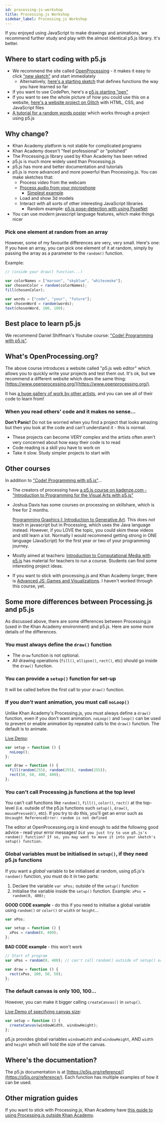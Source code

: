 ```yaml
---
id: processing-js-workshop
title: Processing.js Workshop
sidebar_label: Processing.js Workshop
---
```


If you enjoyed using JavaScript to make drawings and animations, we recommend further study and play with the almost identical p5.js library. It's better.

## Where to start coding with p5.js

- We recommend the site called [OpenProcessing](https://www.openprocessing.org/) - it makes it easy to click ["new sketch"](https://www.openprocessing.org/sketch/create) and start immediately
  - Alternatively, [here's a starting sketch](https://www.openprocessing.org/sketch/812085) that defines functions the way you have learned so far
- If you want to use CodePen, here's a [p5.js starting "pen"](https://codepen.io/enz0/pen/vYEXyZr?editors=1010)
- If you want to see the whole picture of how you could use this on a website, [here's a website project on Glitch](https://glitch.com/~cyf-p5js-start) with HTML, CSS, and JavaScript files
- [A tutorial for a random words poster](https://www.openprocessing.org/sketch/812093) which works through a project using p5.js

## Why change?

- Khan Academy platform is not stable for complicated programs
- Khan Academy doesn't "feel professional" or "polished"
- The Processing.js library used by Khan Academy has been retired
- p5.js is much more widely used than Processing.js
- p5.js has more and better documentation and tutorials
- p5.js is more advanced and more powerful than Processing.js. You can make sketches that:
  - Process video from the webcam
  - [Process audio from your microphone](https://www.openprocessing.org/sketch/812282)
    - [Simplest example](https://www.openprocessing.org/sketch/812284/)
  - Load and show 3d models
  - Interact with all sorts of other interesting JavaScript libraries
    - Random example: [p5.js pose-detection with using PoseNet](https://codepen.io/enz0/full/wvBzoMN)
- You can use _modern_ javascript language features, which make things nicer

### Pick one element at random from an array

However, some of my favourite differences are very, very small. Here's one: If you have an array, you can pick one element of it at random, simply by passing the array as a parameter to the `random()` function.

Example:

```javascript
// (inside your draw() function...)

var colorNames = ["maroon", "skyblue", "whitesmoke"];
var chosenColor = random(colorNames);
fill(chosenColor);

var words = ["code", "your", "future"];
var chosenWord = random(words);
text(chosenWord, 100, 100);
```

## Best place to learn p5.js

We recommend Daniel Shiffman's Youtube course: ["Code! Programming with p5.js"](https://www.youtube.com/playlist?list=PLRqwX-V7Uu6Zy51Q-x9tMWIv9cueOFTFA).

## What's OpenProcessing.org?

The above course introduces a website called "p5.js web editor" which allows you to quickly write your projects and test them out. It's ok, but we recommend a different website which does the same thing: [https://www.openprocessing.org/](https://www.openprocessing.org/).

It has [a huge gallery of work by other artists](https://www.openprocessing.org/browse/), and you can see all of their code to learn from!

### When you read others' code and it makes no sense...

**Don't Panic!** Do not be worried when you find a project that looks amazing but then you look at the code and can't understand it - this is normal.

- These projects can become VERY complex and the artists often aren't very concerned about how easy their code is to read
- Code reading is a skill you have to work on
- Take it slow. Study simpler projects to start with

## Other courses

In addition to ["Code! Programming with p5.js"](/fundamentals/after-the-course/processing-migrating)...

- The creators of processing have [a p5.js course on kadenze.com - "Introduction to Programming for the Visual Arts with p5.js"](https://www.kadenze.com/courses/introduction-to-programming-for-the-visual-arts-with-p5-js-vi/info)
- Joshua Davis has some courses on processing on skillshare, which is free for 2 months.

  [Programming Graphics I: Introduction to Generative Art](https://www.skillshare.com/classes/Programming-Graphics-I-Introduction-to-Generative-Art/782118657). This does _not_ teach in javascript but in Processing, which uses the Java language instead. However, if you LOVE the topic, you could skim these videos and still learn a lot. Normally I would recommend getting strong in ONE language \(JavaScript\) for the first year or two of your programming journey.

- Mostly aimed at teachers: [Introduction to Computational Media with p5.js](https://nycdoe-cs4all.github.io/) has material for teachers to run a course. Students can find some interesting project ideas.
- If you want to stick with processing.js and Khan Academy longer, there is [Advanced JS: Games and Visualizations](https://www.khanacademy.org/computing/computer-programming/programming-games-visualizations). I haven't worked through this course, yet.

## Some more differences between Processing.js and p5.js

As discussed above, there are some differences between Processing.js \(used in the Khan Academy environment\) and p5.js. Here are some more details of the differences.

### You must always define the `draw()` function

- The `draw` function is not optional.
- All drawing operations \(`fill()`, `ellipse()`, `rect()`, etc\) should go inside the `draw()` function.

### You can provide a `setup()` function for set-up

It will be called before the first call to your `draw()` function.

### If you _don't_ want animation, you must call `noLoop()`

Unlike Khan Academy's Processing.js, you must always define a `draw()` function, even if you don't want animation. `noLoop()` and `loop()` can be used to prevent or enable animation by repeated calls to the `draw()` function. The default is to animate.

[Live Demo](https://www.openprocessing.org/sketch/812071):

```javascript
var setup = function () {
  noLoop();
};

var draw = function () {
  fill(random(255), random(255), random(255));
  rect(50, 50, 400, 400);
};
```

### You can't call Processing.js functions at the top level

You can't call functions like `random()`, `fill()`, `color()`, `rect()` at the top-level \(i.e. outside of the p5.js functions such `setup()`, `draw()`, `mousePressed()`, etc\). If you try to do this, you'll get an error such as `Uncaught ReferenceError: random is not defined`

The editor at OpenProcessing.org is kind enough to add the following good advice - read your error messages! `Did you just try to use p5.js's random() function? If so, you may want to move it into your sketch's setup() function.`

### Global variables must be initialised in `setup()`, if they need p5.js functions

If you want a _global_ variable to be initialised at random, using p5.js's `random()` function, you must do it in two parts:

1. Declare the variable `var xPos;` outside of the `setup()` function
2. Initialise the variable inside the `setup()` function. Example: `xPos = random(0, 400);`

**GOOD CODE example** - do this if you need to initialise a global variable using `random()` or `color()` or `width` or `height`...

```javascript
var xPos;

var setup = function () {
  xPos = random(0, 400);
};
```

**BAD CODE example** - this won't work

```javascript
// Start of program
var xPos = random(0, 400); // can't call random() outside of setup() or draw(), etc.

var draw = function () {
  rect(xPos, 100, 50, 50);
};
```

### The default canvas is only 100, 100...

However, you can make it bigger calling `createCanvas()` in `setup()`.

[Live Demo of specifying canvas size](https://www.openprocessing.org/sketch/create):

```javascript
var setup = function () {
  createCanvas(windowWidth, windowHeight);
};
```

p5.js provides global variables `windowWidth` and `windowHeight`, AND `width` and `height` which will hold the size of the canvas.

## Where's the documentation?

The p5.js documentation is at [https://p5js.org/reference/](https://p5js.org/reference/). Each function has multiple examples of how it can be used.

## Other migration guides

If you want to stick with Processing.js, Khan Academy have [this guide to using Processing.js outside Khan Academy](https://www.khanacademy.org/computing/computer-programming/programming-games-visualizations/advanced-development-tools/a/using-processingjs-outside-khan-academy).

